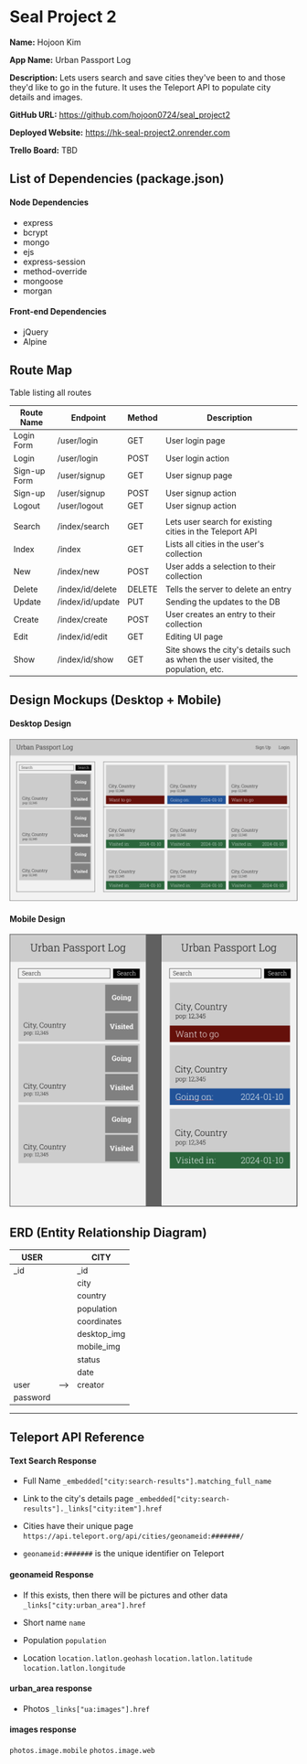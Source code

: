 # Seal Project 2

**Name:** Hojoon Kim

**App Name:** Urban Passport Log

**Description:** Lets users search and save cities they've been to and those they'd like to go in the future. It uses the Teleport API to populate city details and images.

**GitHub URL:** https://github.com/hojoon0724/seal_project2

**Deployed Website:** https://hk-seal-project2.onrender.com

**Trello Board:** TBD

## List of Dependencies (package.json)

#### Node Dependencies

- express
- bcrypt
- mongo
- ejs
- express-session
- method-override
- mongoose
- morgan

#### Front-end Dependencies

- jQuery
- Alpine

## Route Map

Table listing all routes

| Route Name   | Endpoint         | Method | Description                                                                       |
| ------------ | ---------------- | ------ | --------------------------------------------------------------------------------- |
| Login Form   | /user/login      | GET    | User login page                                                                   |
| Login        | /user/login      | POST   | User login action                                                                 |
| Sign-up Form | /user/signup     | GET    | User signup page                                                                  |
| Sign-up      | /user/signup     | POST   | User signup action                                                                |
| Logout       | /user/logout     | GET    | User signup action                                                                |
|              |                  |        |                                                                                   |
| Search       | /index/search    | GET    | Lets user search for existing cities in the Teleport API                          |
| Index        | /index           | GET    | Lists all cities in the user's collection                                         |
| New          | /index/new       | POST   | User adds a selection to their collection                                         |
| Delete       | /index/id/delete | DELETE | Tells the server to delete an entry                                               |
| Update       | /index/id/update | PUT    | Sending the updates to the DB                                                     |
| Create       | /index/create    | POST   | User creates an entry to their collection                                         |
| Edit         | /index/id/edit   | GET    | Editing UI page                                                                   |
| Show         | /index/id/show   | GET    | Site shows the city's details such as when the user visited, the population, etc. |

## Design Mockups (Desktop + Mobile)

#### Desktop Design

![Desktop UI preview](./ui-sample/Desktop.png)

#### Mobile Design

![Mobile UI preview](./ui-sample/Mobile.png)

## ERD (Entity Relationship Diagram)

| USER     |     | CITY        |
| -------- | --- | ----------- |
| \_id     |     | \_id        |
|          |     | city        |
|          |     | country     |
|          |     | population  |
|          |     | coordinates |
|          |     | desktop_img |
|          |     | mobile_img  |
|          |     | status      |
|          |     | date        |
| user     | --> | creator     |
| password |     |             |

---

## Teleport API Reference

#### Text Search Response

- Full Name
  `_embedded["city:search-results"].matching_full_name`

- Link to the city's details page
  `_embedded["city:search-results"]._links["city:item"].href`

- Cities have their unique page
  `https://api.teleport.org/api/cities/geonameid:#######/`

- `geonameid:#######` is the unique identifier on Teleport

#### geonameid Response

- If this exists, then there will be pictures and other data
  `_links["city:urban_area"].href`

- Short name
  `name`

- Population
  `population`

- Location
  `location.latlon.geohash`
  `location.latlon.latitude`
  `location.latlon.longitude`

#### urban_area response

- Photos
  `_links["ua:images"].href`

#### images response

`photos.image.mobile`
`photos.image.web`
